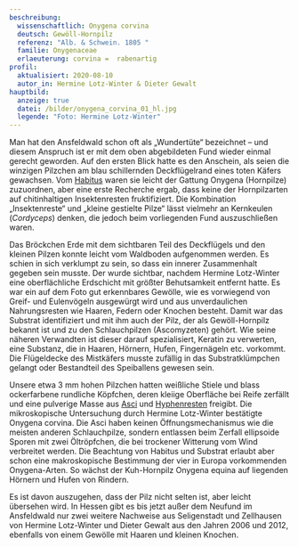 ```yaml
---
beschreibung:
  wissenschaftlich: Onygena corvina
  deutsch: Gewöll-Hornpilz
  referenz: "Alb. & Schwein. 1805 "
  familie: Onygenaceae
  erlaeuterung: corvina =  rabenartig
profil:
  aktualisiert: 2020-08-10
  autor_in: Hermine Lotz-Winter & Dieter Gewalt
hauptbild:
  anzeige: true
  datei: /bilder/onygena_corvina_01_hl.jpg
  legende: "Foto: Hermine Lotz-Winter"
---
```

Man hat den Ansfeldwald schon oft als „Wundertüte“ bezeichnet – und diesem Anspruch ist er mit dem oben abgebildeten Fund wieder einmal gerecht geworden. Auf den ersten Blick hatte es den Anschein, als seien die winzigen Pilzchen am blau schillernden Deckflügelrand eines toten Käfers gewachsen. Vom [Habitus](Habitus "Glossar") waren sie leicht der Gattung Onygena (Hornpilze) zuzuordnen, aber eine erste Recherche ergab, dass keine der Hornpilzarten auf chitinhaltigen Insektenresten fruktifiziert. Die Kombination „Insektenreste“ und „kleine gestielte Pilze“ lässt vielmehr an Kernkeulen (*Cordyceps*) denken, die jedoch beim vorliegenden Fund auszuschließen waren.

Das Bröckchen Erde mit dem sichtbaren Teil des Deckflügels und den kleinen Pilzen konnte leicht vom Waldboden aufgenommen werden. Es schien in sich verklumpt zu sein, so dass ein innerer Zusammenhalt gegeben sein musste. Der wurde sichtbar, nachdem Hermine Lotz-Winter eine oberflächliche Erdschicht mit größter Behutsamkeit entfernt hatte. Es war ein auf dem Foto gut erkennbares Gewölle, wie es vorwiegend von Greif- und Eulenvögeln ausgewürgt wird und aus unverdaulichen Nahrungsresten wie Haaren, Federn oder Knochen besteht. Damit war das Substrat identifiziert und mit ihm auch der Pilz, der als Gewöll-Hornpilz bekannt ist und zu den Schlauchpilzen (Ascomyzeten) gehört. Wie seine näheren Verwandten ist dieser darauf spezialisiert, Keratin zu verwerten, eine Substanz, die in Haaren, Hörnern, Hufen, Fingernägeln etc. vorkommt. Die Flügeldecke des Mistkäfers musste zufällig in das Substratklümpchen gelangt oder Bestandteil des Speiballens gewesen sein.

Unsere etwa 3 mm hohen Pilzchen hatten weißliche Stiele und blass ockerfarbene rundliche Köpfchen, deren kleiige Oberfläche bei Reife zerfällt und eine pulverige Masse aus [Asci](Asci "Glossar") und [Hyphenresten](Hyphen "Glossar") freigibt. Die mikroskopische Untersuchung durch Hermine Lotz-Winter bestätigte Onygena corvina. Die Asci haben keinen Öffnungsmechanismus wie die meisten anderen Schlauchpilze, sondern entlassen beim Zerfall ellipsoide Sporen mit zwei Öltröpfchen, die bei trockener Witterung vom Wind verbreitet werden. Die Beachtung von Habitus und Substrat erlaubt aber schon eine makroskopische Bestimmung der vier in Europa vorkommenden Onygena-Arten. So wächst der Kuh-Hornpilz Onygena equina auf liegenden Hörnern und Hufen von Rindern.

 Es ist davon auszugehen, dass der Pilz nicht selten ist, aber leicht übersehen wird. In Hessen gibt es bis jetzt außer dem Neufund im Ansfeldwald nur zwei weitere Nachweise aus Seligenstadt und Zellhausen von Hermine Lotz-Winter und Dieter Gewalt aus den Jahren 2006 und 2012, ebenfalls von einem Gewölle mit Haaren und kleinen Knochen.